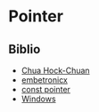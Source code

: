 # Pointer

## Biblio

- [Chua Hock-Chuan](https://www.ntu.edu.sg/home/ehchua/programming/cpp/cp4_PointerReference.html)
- [embetronicx](https://embetronicx.com/tutorials/p_language/c/pointers_1/)
- [const pointer](https://embetronicx.com/tutorials/p_language/c/pointers_2/)
- [Windows](http://lackingrhoticity.blogspot.com/2015/05/passing-fds-handles-between-processes.html)
